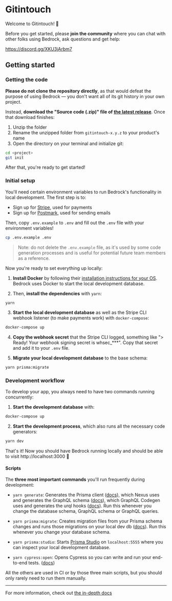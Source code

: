 # Gitintouch

Welcome to Gitintouch! 👋

Before you get started, please **join the community** where you can chat with other folks using Bedrock, ask questions and get help:

https://discord.gg/XKU3jArbm7

## Getting started

### Getting the code

**Please do not clone the repository directly**, as that would defeat the purpose of using Bedrock — you don't want all of its git history in your own project.

Instead, **download the "Source code (.zip)" file of [the latest release](https://github.com/mxstbr/bedrock/releases)**. Once that download finishes:

1. Unzip the folder
2. Rename the unzipped folder from `gitintouch-x.y.z` to your product's name
3. Open the directory on your terminal and initialize git:

```sh
cd <project>
git init
```

After that, you're ready to get started!

### Initial setup

You'll need certain environment variables to run Bedrock's functionality in local development. The first step is to:

- Sign up for [Stripe](https://stripe.com), used for payments
- Sign up for [Postmark](https://postmarkapp.com), used for sending emails

Then, copy `.env.example` to `.env` and fill out the `.env` file with your environment variables!

```sh
cp .env.example .env
```

> Note: do not delete the `.env.example` file, as it's used by some code generation processes and is useful for potential future team members as a reference.

Now you're ready to set everything up locally:

1. **Install Docker** by following their [installation instructions for your OS](https://docs.docker.com/get-docker/). Bedrock uses Docker to start the local development database.

2. Then, **install the dependencies** with `yarn`:

```sh
yarn
```

3. **Start the local development database** as well as the Stripe CLI webhook listener (to make payments work) with `docker-compose`:

```sh
docker-compose up
```

4. **Copy the webhook secret** that the Stripe CLI logged, something like "> Ready! Your webhook signing secret is whsec\_\*\*\*". Copy that secret and add it to your `.env` file.

5. **Migrate your local development database** to the base schema:

```sh
yarn prisma:migrate
```

### Development workflow

To develop your app, you always need to have two commands running concurrently:

1. **Start the development database** with:

```sh
docker-compose up
```

2. **Start the development process**, which also runs all the necessary code generators:

```sh
yarn dev
```

That's it! Now you should have Bedrock running locally and should be able to visit http://localhost:3000 🎉

#### Scripts

The **three most important commands** you'll run frequently during development:

- `yarn generate`: Generates the Prisma client ([docs](https://www.prisma.io/docs/concepts/components/prisma-client)), which Nexus uses and generates the GraphQL schema ([docs](https://nexusjs.org/docs/guides/generated-artifacts)), which GraphQL Codegen uses and generates the urql hooks ([docs](https://graphql-code-generator.com/docs/plugins/typescript-urql)). Run this whenever you change the database schema, GraphQL schema or GraphQL queries.

- `yarn prisma:migrate`: Creates migration files from your Prisma schema changes and runs those migrations on your local dev db ([docs](https://www.prisma.io/docs/concepts/components/prisma-migrate)). Run this whenever you change your database schema.

- `yarn prisma:studio`: Starts [Prisma Studio](https://prisma.io/studio) on `localhost:5555` where you can inspect your local development database.

- `yarn cypress:open`: Opens Cypress so you can write and run your end-to-end tests. ([docs](https://docs.cypress.io/guides/getting-started/installing-cypress.html#Adding-npm-scripts))

All the others are used in CI or by those three main scripts, but you should only rarely need to run them manually.

---

For more information, check out [the in-depth docs](./docs/README.md)
